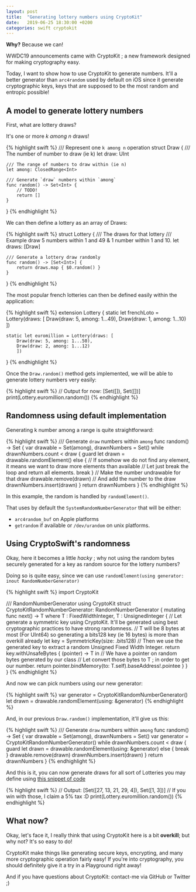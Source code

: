 ```yaml
---
layout: post
title:  "Generating lottery numbers using CryptoKit"
date:   2019-06-25 18:30:00 +0200
categories: swift cryptokit
---
```


**Why?** Because we can!

WWDC19 announcements came with CryptoKit ; a new framework designed for making cryptography easy.

<!--more-->

Today, I want to show how to use CryptoKit to generate numbers. 
It'll a better generator than `arc4random` used by default on iOS since it generate cryptographic keys, keys that are supposed to be the most random and entropic possible!

## A model to generate lottery numbers

First, what are lottery draws?

It's one or more _k among n_ draws!

{% highlight swift %}
/// Represent one `k among n` operation
struct Draw {
    /// The number of number to draw (ie k)
    let draw: UInt

    /// The range of numbers to draw within (ie n)
    let among: ClosedRange<Int>

    /// Generate `draw` numbers within `among` 
    func random() -> Set<Int> {
        // TODO!
        return []
    }
}
{% endhighlight %}

We can then define a lottery as an array of Draws:

{% highlight swift %}
struct Lottery {
    /// The draws for that lottery
    /// Example draw 5 numbers within 1 and 49 & 1 number within 1 and 10.
    let draws: [Draw]

    /// Generate a lottery draw randomly
    func random() -> [Set<Int>] {
        return draws.map { $0.random() }
    }
}
{% endhighlight %}

The most popular french lotteries can then be defined easily within the application:

{% highlight swift %}
extension Lottery {
    static let frenchLoto = Lottery(draws: [
        Draw(draw: 5, among: 1...49),
        Draw(draw: 1, among: 1...10)
        ])

    static let euromillion = Lottery(draws: [
        Draw(draw: 5, among: 1...50),
        Draw(draw: 2, among: 1...12)
        ])
}
{% endhighlight %}

Once the `Draw.random()` method gets implemented, we will be able to generate lottery numbers very easily:

{% highlight swift %}
// Output for now: [Set([]), Set([])]
print(Lottery.euromillion.random())
{% endhighlight %}

## Randomness using default implementation

Generating k number among a range is quite straightforward:

{% highlight swift %}
/// Generate `draw` numbers within `among`
func random() -> Set<Int> {
    var drawable = Set(among), drawnNumbers = Set<Int>()
    while drawnNumbers.count < draw {
        guard let drawn = drawable.randomElement() else {
            // If somehow we do not find any element, it means we want to draw more elements than available
            // Let just break the loop and return all elements.
            break
        }
        // Make the number undrawable for that draw
        drawable.remove(drawn)
        // And add the number to the draw
        drawnNumbers.insert(drawn)
    }
    return drawnNumbers
}
{% endhighlight %}

In this example, the random is handled by `randomElement()`.

That uses by default the `SystemRandomNumberGenerator` that will be either:
- `arc4random_buf` on Apple platforms
- `getrandom` if available or `/dev/urandom` on unix platforms.

## Using CryptoSwift's randomness

Okay, here it becomes a little _hacky_ ; why not using the random bytes securely generated for a key as random source for the lottery numbers?

Doing so is quite easy, since we can use `randomElement(using generator: inout RandomNumberGenerator)`

{% highlight swift %}
import CryptoKit

/// RandomNumberGenerator using CryptoKit
struct CryptoKitRandomNumberGenerator: RandomNumberGenerator {
    mutating func next<T>() -> T where T : FixedWidthInteger, T : UnsignedInteger {
        // Let generate a symmetric key using CryptoKit. It'll be generated using best cryptographic practices to have strong randomness.
        // T will be 8 bytes at most (For UInt64) so generating a bits128 key (ie 16 bytes) is more than overkill already
        let key = SymmetricKey(size: .bits128)
        // Then we use the generated key to extract a random Unsigned Fixed Width Integer.
        return key.withUnsafeBytes { (pointer) -> T in
            // We have a pointer on random bytes generated by our class
            // Let convert those bytes to T ; in order to get our number.
            return pointer.bindMemory(to: T.self).baseAddress!.pointee
        }
    }
}
{% endhighlight %}

And now we can pick numbers using our new generator:

{% highlight swift %}
var generator = CryptoKitRandomNumberGenerator()
let drawn = drawable.randomElement(using: &generator)
{% endhighlight %}

And, in our previous `Draw.random()` implementation, it'll give us this:

{% highlight swift %}
/// Generate `draw` numbers within `among`
func random() -> Set<Int> {
    var drawable = Set(among), drawnNumbers = Set<Int>()
    var generator = CryptoKitRandomNumberGenerator()
    while drawnNumbers.count < draw {
        guard let drawn = drawable.randomElement(using: &generator) else {
            break
        }
        drawable.remove(drawn)
        drawnNumbers.insert(drawn)
    }
    return drawnNumbers
}
{% endhighlight %}

And this is it, you can now generate draws for all sort of Lotteries you may define using [this snippet of code][gist]

{% highlight swift %}
// Output: [Set([27, 13, 21, 29, 4]), Set([1, 3])]
// If you win with those, I claim a 5% tax :D
print(Lottery.euromillion.random())
{% endhighlight %}

## What now?

Okay, let's face it, I really think that using CryptoKit here is a bit **overkill**; but why not? It's so easy to do!

CryptoKit make things like generating secure keys, encrypting, and many more cryptographic operation fairly easy! If you're into cryptography, you should definitely give it a try in a Playground right away!

And if you have questions about CryptoKit: contact-me via GitHub or Twitter ;)

[gist]: https://gist.github.com/Dean151/a11444d0be6c8fde094661dbba38c3be
